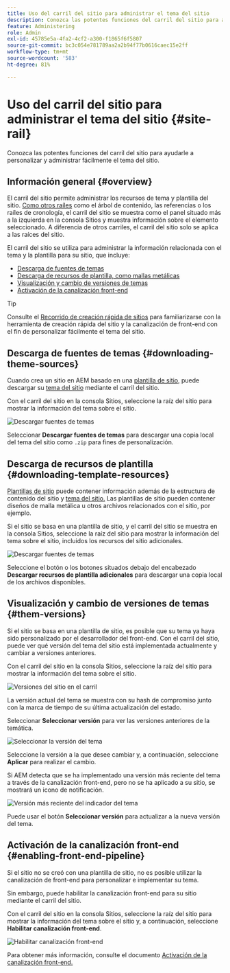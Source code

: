 ```yaml
---
title: Uso del carril del sitio para administrar el tema del sitio
description: Conozca las potentes funciones del carril del sitio para ayudarle a personalizar y administrar fácilmente el tema del sitio.
feature: Administering
role: Admin
exl-id: 45785e5a-4fa2-4cf2-a300-f1865f6f5807
source-git-commit: bc3c054e781789aa2a2b94f77b0616caec15e2ff
workflow-type: tm+mt
source-wordcount: '583'
ht-degree: 81%

---
```


# Uso del carril del sitio para administrar el tema del sitio {#site-rail}

Conozca las potentes funciones del carril del sitio para ayudarle a personalizar y administrar fácilmente el tema del sitio.

## Información general {#overview}

El carril del sitio permite administrar los recursos de tema y plantilla del sitio. [Como otros raíles](/help/sites-cloud/authoring/getting-started/basic-handling.md#rail-selector) como el árbol de contenido, las referencias o los raíles de cronología, el carril del sitio se muestra como el panel situado más a la izquierda en la consola Sitios y muestra información sobre el elemento seleccionado. A diferencia de otros carriles, el carril del sitio solo se aplica a las raíces del sitio.

El carril del sitio se utiliza para administrar la información relacionada con el tema y la plantilla para su sitio, que incluye:

* [Descarga de fuentes de temas](#downloading-theme-sources)
* [Descarga de recursos de plantilla, como mallas metálicas](#downloading-template-resources)
* [Visualización y cambio de versiones de temas](#theme-vrsions)
* [Activación de la canalización front-end](#enabling-the-front-end-pipeline)

>[!TIP]
>
>Consulte el [Recorrido de creación rápida de sitios](/help/journey-sites/quick-site/overview.md) para familiarizarse con la herramienta de creación rápida del sitio y la canalización de front-end con el fin de personalizar fácilmente el tema del sitio.

## Descarga de fuentes de temas {#downloading-theme-sources}

Cuando crea un sitio en AEM basado en una [plantilla de sitio,](site-templates.md) puede descargar su [tema del sitio](site-themes.md) mediante el carril del sitio.

Con el carril del sitio en la consola Sitios, seleccione la raíz del sitio para mostrar la información del tema sobre el sitio.

![Descargar fuentes de temas](/help/sites-cloud/administering/assets/download-theme-wireframe.png)

Seleccionar **Descargar fuentes de temas** para descargar una copia local del tema del sitio como `.zip` para fines de personalización.

## Descarga de recursos de plantilla {#downloading-template-resources}

[Plantillas de sitio](site-templates.md) puede contener información además de la estructura de contenido del sitio y [tema del sitio.](site-themes.md) Las plantillas de sitio pueden contener diseños de malla metálica u otros archivos relacionados con el sitio, por ejemplo.

Si el sitio se basa en una plantilla de sitio, y el carril del sitio se muestra en la consola Sitios, seleccione la raíz del sitio para mostrar la información del tema sobre el sitio, incluidos los recursos del sitio adicionales.

![Descargar fuentes de temas](/help/sites-cloud/administering/assets/download-theme-wireframe.png)

Seleccione el botón o los botones situados debajo del encabezado **Descargar recursos de plantilla adicionales** para descargar una copia local de los archivos disponibles.

## Visualización y cambio de versiones de temas {#them-versions}

Si el sitio se basa en una plantilla de sitio, es posible que su tema ya haya sido personalizado por el desarrollador del front-end. Con el carril del sitio, puede ver qué versión del tema del sitio está implementada actualmente y cambiar a versiones anteriores.

Con el carril del sitio en la consola Sitios, seleccione la raíz del sitio para mostrar la información del tema sobre el sitio.

![Versiones del sitio en el carril](/help/sites-cloud/administering/assets/theme-versions.png)

La versión actual del tema se muestra con su hash de compromiso junto con la marca de tiempo de su última actualización del estado.

Seleccionar **Seleccionar versión** para ver las versiones anteriores de la temática.

![Seleccionar la versión del tema](/help/sites-cloud/administering/assets/select-theme-versions.png)

Seleccione la versión a la que desee cambiar y, a continuación, seleccione **Aplicar** para realizar el cambio.

Si AEM detecta que se ha implementado una versión más reciente del tema a través de la canalización front-end, pero no se ha aplicado a su sitio, se mostrará un icono de notificación.

![Versión más reciente del indicador del tema](/help/sites-cloud/administering/assets/new-theme-version.png)

Puede usar el botón **Seleccionar versión** para actualizar a la nueva versión del tema.

## Activación de la canalización front-end {#enabling-front-end-pipeline}

Si el sitio no se creó con una plantilla de sitio, no es posible utilizar la canalización de front-end para personalizar e implementar su tema.

Sin embargo, puede habilitar la canalización front-end para su sitio mediante el carril del sitio.

Con el carril del sitio en la consola Sitios, seleccione la raíz del sitio para mostrar la información del tema sobre el sitio y, a continuación, seleccione **Habilitar canalización front-end**.

![Habilitar canalización front-end](/help/sites-cloud/administering/assets/enable-fep.png)

Para obtener más información, consulte el documento [Activación de la canalización front-end.](enable-front-end-pipeline.md)
